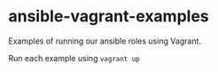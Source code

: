# ansible-vagrant-examples
Examples of running our ansible roles using Vagrant.

Run each example using `vagrant up`